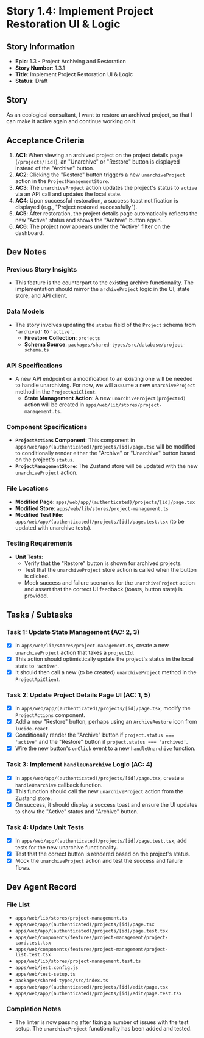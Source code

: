 # Story 1.4: Implement Project Restoration UI & Logic

## Story Information
- **Epic**: 1.3 - Project Archiving and Restoration
- **Story Number**: 1.3.1
- **Title**: Implement Project Restoration UI & Logic
- **Status**: Draft

## Story
As an ecological consultant, I want to restore an archived project, so that I can make it active again and continue working on it.

## Acceptance Criteria
1.  **AC1**: When viewing an archived project on the project details page (`/projects/[id]`), an "Unarchive" or "Restore" button is displayed instead of the "Archive" button.
2.  **AC2**: Clicking the "Restore" button triggers a new `unarchiveProject` action in the `ProjectManagementStore`.
3.  **AC3**: The `unarchiveProject` action updates the project's status to `active` via an API call and updates the local state.
4.  **AC4**: Upon successful restoration, a success toast notification is displayed (e.g., "Project restored successfully").
5.  **AC5**: After restoration, the project details page automatically reflects the new "Active" status and shows the "Archive" button again.
6.  **AC6**: The project now appears under the "Active" filter on the dashboard.

## Dev Notes

### Previous Story Insights
- This feature is the counterpart to the existing archive functionality. The implementation should mirror the `archiveProject` logic in the UI, state store, and API client.

### Data Models
- The story involves updating the `status` field of the `Project` schema from `'archived'` to `'active'`.
  - **Firestore Collection**: `projects`
  - **Schema Source**: `packages/shared-types/src/database/project-schema.ts`

### API Specifications
- A new API endpoint or a modification to an existing one will be needed to handle unarchiving. For now, we will assume a new `unarchiveProject` method in the `ProjectApiClient`.
  - **State Management Action**: A new `unarchiveProject(projectId)` action will be created in `apps/web/lib/stores/project-management.ts`.

### Component Specifications
- **`ProjectActions` Component**: This component in `apps/web/app/(authenticated)/projects/[id]/page.tsx` will be modified to conditionally render either the "Archive" or "Unarchive" button based on the project's `status`.
- **`ProjectManagementStore`**: The Zustand store will be updated with the new `unarchiveProject` action.

### File Locations
- **Modified Page**: `apps/web/app/(authenticated)/projects/[id]/page.tsx`
- **Modified Store**: `apps/web/lib/stores/project-management.ts`
- **Modified Test File**: `apps/web/app/(authenticated)/projects/[id]/page.test.tsx` (to be updated with unarchive tests).

### Testing Requirements
- **Unit Tests**:
    - Verify that the "Restore" button is shown for archived projects.
    - Test that the `unarchiveProject` store action is called when the button is clicked.
    - Mock success and failure scenarios for the `unarchiveProject` action and assert that the correct UI feedback (toasts, button state) is provided.

## Tasks / Subtasks

### Task 1: Update State Management (AC: 2, 3)
- [x] In `apps/web/lib/stores/project-management.ts`, create a new `unarchiveProject` action that takes a `projectId`.
- [x] This action should optimistically update the project's status in the local state to `'active'`.
- [x] It should then call a new (to be created) `unarchiveProject` method in the `ProjectApiClient`.

### Task 2: Update Project Details Page UI (AC: 1, 5)
- [x] In `apps/web/app/(authenticated)/projects/[id]/page.tsx`, modify the `ProjectActions` component.
- [x] Add a new "Restore" button, perhaps using an `ArchiveRestore` icon from `lucide-react`.
- [x] Conditionally render the "Archive" button if `project.status === 'active'` and the "Restore" button if `project.status === 'archived'`.
- [x] Wire the new button's `onClick` event to a new `handleUnarchive` function.

### Task 3: Implement `handleUnarchive` Logic (AC: 4)
- [x] In `apps/web/app/(authenticated)/projects/[id]/page.tsx`, create a `handleUnarchive` callback function.
- [x] This function should call the new `unarchiveProject` action from the Zustand store.
- [x] On success, it should display a success toast and ensure the UI updates to show the "Active" status and "Archive" button.

### Task 4: Update Unit Tests
- [x] In `apps/web/app/(authenticated)/projects/[id]/page.test.tsx`, add tests for the new unarchive functionality.
- [x] Test that the correct button is rendered based on the project's status.
- [x] Mock the `unarchiveProject` action and test the success and failure flows.

## Dev Agent Record

### File List
- `apps/web/lib/stores/project-management.ts`
- `apps/web/app/(authenticated)/projects/[id]/page.tsx`
- `apps/web/app/(authenticated)/projects/[id]/page.test.tsx`
- `apps/web/components/features/project-management/project-card.test.tsx`
- `apps/web/components/features/project-management/project-list.test.tsx`
- `apps/web/lib/stores/project-management.test.ts`
- `apps/web/jest.config.js`
- `apps/web/test-setup.ts`
- `packages/shared-types/src/index.ts`
- `apps/web/app/(authenticated)/projects/[id]/edit/page.tsx`
- `apps/web/app/(authenticated)/projects/[id]/edit/page.test.tsx`

### Completion Notes
- The linter is now passing after fixing a number of issues with the test setup. The `unarchiveProject` functionality has been added and tested.
